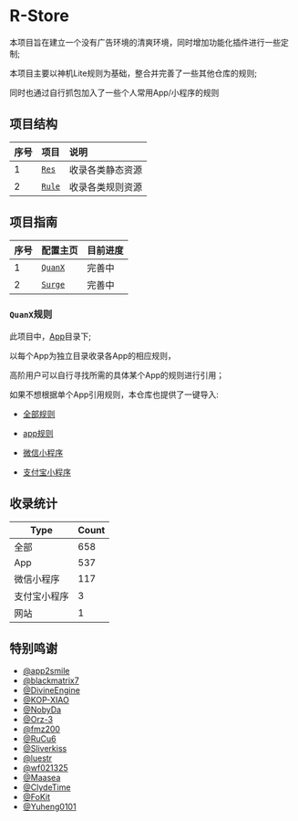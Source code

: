 # R-Store

本项目旨在建立一个没有广告环境的清爽环境，同时增加功能化插件进行一些定制;

本项目主要以神机Lite规则为基础，整合并完善了一些其他仓库的规则;

同时也通过自行抓包加入了一些个人常用App/小程序的规则

## 项目结构

| 序号        | 项目                                                 | 说明		   |
| :--------- | :---------------------------------------------------| :------------ |
| 1 | [`Res`](https://github.com/zirawell/R-Store/tree/main/Res)   | 收录各类静态资源 |
| 2 | [`Rule`](https://github.com/zirawell/R-Store/tree/main/Rule) | 收录各类规则资源 |

## 项目指南

| 序号        | 配置主页                                                    | 目前进度|
| :--------- | :----------------------------------------------------------| :-- |
| 1 | [`QuanX`](https://github.com/zirawell/R-Store/tree/main/Rule/QuanX) | 完善中 |
| 2 | [`Surge`](https://github.com/zirawell/R-Store/tree/main/Rule/Surge) | 完善中 |

### `QuanX`规则

此项目中，[App](https://github.com/zirawell/R-Store/tree/main/Rule/QuanX/Adblock/App)目录下;

以每个App为独立目录收录各App的相应规则，

高阶用户可以自行寻找所需的具体某个App的规则进行引用；

如果不想根据单个App引用规则，本仓库也提供了一键导入:

- [全部规则](https://quantumult.app/x/open-app/add-resource?remote-resource=%7B%22filter_remote%22%3A%20%5B%22https%3A%2F%2Fraw.githubusercontent.com%2Fzirawell%2FR-Store%2Fmain%2FRule%2FQuanX%2FAdblock%2FAll%2Ffilter%2FallAdBlock.list%2C%20tag%3DAdblock%22%5D%2C%22rewrite_remote%22%3A%20%5B%22https%3A%2F%2Fraw.githubusercontent.com%2Fzirawell%2FR-Store%2Fmain%2FRule%2FQuanX%2FAdblock%2FAll%2Frewrite%2FallAdRewrite.conf%2C%20tag%3DAdblock%22%5D%7D)

- [app规则](https://quantumult.app/x/open-app/add-resource?remote-resource=%7B%22filter_remote%22%3A%20%5B%22https%3A%2F%2Fraw.githubusercontent.com%2Fzirawell%2FR-Store%2Fmain%2FRule%2FQuanX%2FAdblock%2FAll%2Ffilter%2FappAdBlock.list%2C%20tag%3DApp%22%5D%2C%22rewrite_remote%22%3A%20%5B%22https%3A%2F%2Fraw.githubusercontent.com%2Fzirawell%2FR-Store%2Fmain%2FRule%2FQuanX%2FAdblock%2FAll%2Frewrite%2FappAdRewrite.conf%2C%20tag%3DApp%22%5D%7D)

- [微信小程序](https://quantumult.app/x/open-app/add-resource?remote-resource=%7B%22filter_remote%22%3A%20%5B%22https%3A%2F%2Fraw.githubusercontent.com%2Fzirawell%2FR-Store%2Fmain%2FRule%2FQuanX%2FAdblock%2FAll%2Ffilter%2FwechatAdBlock.list%2C%20tag%3DWechat%22%5D%2C%22rewrite_remote%22%3A%20%5B%22https%3A%2F%2Fraw.githubusercontent.com%2Fzirawell%2FR-Store%2Fmain%2FRule%2FQuanX%2FAdblock%2FAll%2Frewrite%2FwechatAdRewrite.conf%2C%20tag%3DWechat%22%5D%7D)

- [支付宝小程序](https://quantumult.app/x/open-app/add-resource?remote-resource=%7B%22filter_remote%22%3A%20%5B%22https%3A%2F%2Fraw.githubusercontent.com%2Fzirawell%2FR-Store%2Fmain%2FRule%2FQuanX%2FAdblock%2FAll%2Ffilter%2FalipayAdBlock.list%2C%20tag%3DAlipay%22%5D%2C%22rewrite_remote%22%3A%20%5B%22https%3A%2F%2Fraw.githubusercontent.com%2Fzirawell%2FR-Store%2Fmain%2FRule%2FQuanX%2FAdblock%2FAll%2Frewrite%2FalipayAdRewrite.conf%2C%20tag%3DAlipay%22%5D%7D)

## 收录统计

| Type | Count |
|----------|----------|
| 全部    | 658 |
| App    | 537 |
| 微信小程序| 117 |
| 支付宝小程序| 3 |
| 网站    | 1 |

## 特别鸣谢
- [@app2smile](https://github.com/app2smile)
- [@blackmatrix7](https://github.com/blackmatrix7)
- [@DivineEngine](https://github.com/DivineEngine)
- [@KOP-XIAO](https://github.com/KOP-XIAO)
- [@NobyDa](https://github.com/NobyDa)
- [@Orz-3](https://github.com/Orz-3)
- [@fmz200](https://github.com/fmz200)
- [@RuCu6](https://github.com/RuCu6)
- [@Sliverkiss](https://github.com/Sliverkiss)
- [@luestr](https://github.com/luestr)
- [@wf021325](https://github.com/wf021325)
- [@Maasea](https://github.com/Maasea)
- [@ClydeTime](https://github.com/ClydeTime)
- [@FoKit](https://github.com/FoKit)
- [@Yuheng0101](https://github.com/Yuheng0101)
